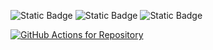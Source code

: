 ![Static Badge](https://img.shields.io/badge/Language-Python-Green)
![Static Badge](https://img.shields.io/badge/Licencse-Apache2.0-blue)
![Static Badge](https://img.shields.io/badge/Platform-Linux-red)

[![GitHub Actions for Repository](https://github.com/S25-CSC510-Group10/Repository1/actions/workflows/main.yml/badge.svg)](https://github.com/S25-CSC510-Group10/Repository1/actions/workflows/main.yml)
 
